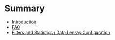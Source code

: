 # Summary

* [Introduction](README.md)
* [FAQ](chapter1.md)
* [Filters and Statistics / Data Lenses Configuration](faq/filters_and_statistics__data_lenses_configuration.md)

